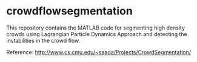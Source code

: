 # crowdflowsegmentation

This repository contains the MATLAB code for segmenting high density crowds using Lagrangian Particle Dynamics Approach
and detecting the instabilities in the crowd flow.

Reference: http://www.cs.cmu.edu/~saada/Projects/CrowdSegmentation/
